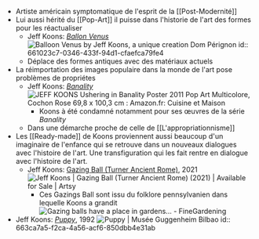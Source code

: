 - Artiste américain symptomatique de l'esprit de la [[Post-Modernité]]
- Lui aussi hérité du [[Pop-Art]] il puisse dans l'historie de l'art des formes pour les réactualiser
	- Jeff Koons: [*Ballon Venus*](https://jeffkoons.com/artwork/antiquity/balloon-venus) ![Balloon Venus by Jeff Koons, a unique creation Dom Pérignon](https://www.themilliardaire.com/en//wp-content/uploads/2013/10/koons-venus.jpg)
	  id:: 661023c7-0346-433f-94d1-cfaefca79fe4
	- Déplace des formes antiques avec des matériaux actuels
- La réimportation des images populaire dans la monde de l'art pose problèmes de propriétes
	- Jeff Koons: [*Banality*](https://jeffkoons.com/artwork/banality) ![JEFF KOONS Ushering in Banality Poster 2011 Pop Art Multicolore, Cochon  Rose 69,8 x 100,3 cm : Amazon.fr: Cuisine et Maison](https://m.media-amazon.com/images/I/81Ft7s5UTfS.jpg)
		- Koons à été condamné notamment pour ses œuvres de la série *Banality*
	- Dans une démarche proche de celle de [[L'appropriationnisme]]
- Les [[Ready-made]] de Koons proviennent aussi beaucoup d'un imaginaire de l'enfance qui se retrouve dans un nouveaux dialogues avec l'histoire de l'art. Une transfiguration qui les fait rentre en dialogue avec l'histoire de l'art.
	- Jeff Koons: [Gazing Ball (Turner Ancient Rome)](https://www.artsy.net/artwork/jeff-koons-gazing-ball-turner-ancient-rome), 2021 ![Jeff Koons | Gazing Ball (Turner Ancient Rome) (2021) | Available for Sale  | Artsy](https://d7hftxdivxxvm.cloudfront.net/?height=627&quality=85&resize_to=fit&src=https%3A%2F%2Fd32dm0rphc51dk.cloudfront.net%2FlmFPEfgVLAfD7p5KpgiryA%2Fnormalized.jpg&width=800)
		- Ces Gazings Ball sont issu du folklore pennsylvanien dans lequelle Koons a grandit  ![Gazing balls have a place in gardens... - FineGardening](https://images.finegardening.com/app/uploads/2018/01/23213957/gazing1-700x467.jpg)
- Jeff Koons: [*Puppy*](https://www.guggenheim-bilbao.eus/fr/la-collection/oeuvres/puppy), 1992 ![Puppy | Musée Guggenheim Bilbao](https://cms.guggenheim-bilbao.eus/uploads/2012/05/004.Puppy_Julio-2012-1-scaled.jpg)
  id:: 663ca7a5-f2ca-4a56-acf6-850dbb4e31ab